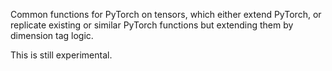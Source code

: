 Common functions for PyTorch on tensors,
which either extend PyTorch,
or replicate existing or similar PyTorch functions
but extending them by dimension tag logic.

This is still experimental.

